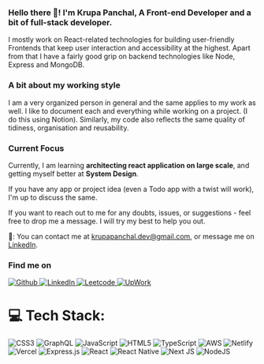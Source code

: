 ### Hello there 👋! I'm Krupa Panchal, A Front-end Developer and a bit of full-stack developer.

I mostly work on React-related technologies for building user-friendly Frontends that keep user interaction and accessibility at the highest. Apart from that I have a fairly good grip on backend technologies like Node, Express and MongoDB.

### A bit about my working style

I am a very organized person in general and the same applies to my work as well. I like to document each and everything while working on a project. (I do this using Notion). Similarly, my code also reflects the same quality of tidiness, organisation and reusability.

### Current Focus

Currently, I am learning **architecting react application on large scale**, and getting myself better at **System Design**.

If you have any app or project idea (even a Todo app with a twist will work), I'm up to discuss the same.

If you want to reach out to me for any doubts, issues, or suggestions - feel free to drop me a message. I will try my best to help you out.

💬: You can contact me at krupapanchal.dev@gmail.com, or message me on [LinkedIn](https://www.linkedin.com/in/krupa-panchal-80022514b).

<div>
  <h3>Find me on</h3>
  <p>
    <a href="https://github.com/KrupaPanchal2527" target="_blank">
      <img
        alt="Github"
        src="https://img.shields.io/badge/GitHub-%2312100E.svg?&style=for-the-badge&logo=Github&logoColor=white"
      />
    </a>
    <a href="https://www.linkedin.com/in/krupaapanchal/" target="_blank">
      <img
        alt="LinkedIn"
        src="https://img.shields.io/badge/linkedin-%2312100E.svg?&style=for-the-badge&logo=linkedin&logoColor=blue"
      />
    </a>
    <a href="https://leetcode.com/u/krupa_panchal/" target="_blank">
      <img
        alt="Leetcode"
        src="https://img.shields.io/badge/leetcode-%2312100e.svg?style=for-the-badge&logo=leetcode&logoColor=white"
      />
    </a>
     <a href="https://www.upwork.com/freelancers/krupap16" target="_blank">
      <img
        alt="UpWork"
        src="https://img.shields.io/badge/upwork-%2312100E.svg?&style=for-the-badge&logo=upwork&logoColor=white"
      />
    </a>
       
  </p>
</div>



# 💻 Tech Stack:
![CSS3](https://img.shields.io/badge/css3-%231572B6.svg?style=for-the-badge&logo=css3&logoColor=white) ![GraphQL](https://img.shields.io/badge/-GraphQL-E10098?style=for-the-badge&logo=graphql&logoColor=white) ![JavaScript](https://img.shields.io/badge/javascript-%23323330.svg?style=for-the-badge&logo=javascript&logoColor=%23F7DF1E) ![HTML5](https://img.shields.io/badge/html5-%23E34F26.svg?style=for-the-badge&logo=html5&logoColor=white) ![TypeScript](https://img.shields.io/badge/typescript-%23007ACC.svg?style=for-the-badge&logo=typescript&logoColor=white) ![AWS](https://img.shields.io/badge/AWS-%23FF9900.svg?style=for-the-badge&logo=amazon-aws&logoColor=white) ![Netlify](https://img.shields.io/badge/netlify-%23000000.svg?style=for-the-badge&logo=netlify&logoColor=#00C7B7) ![Vercel](https://img.shields.io/badge/vercel-%23000000.svg?style=for-the-badge&logo=vercel&logoColor=white) ![Express.js](https://img.shields.io/badge/express.js-%23404d59.svg?style=for-the-badge&logo=express&logoColor=%2361DAFB) ![React](https://img.shields.io/badge/react-%2320232a.svg?style=for-the-badge&logo=react&logoColor=%2361DAFB) ![React Native](https://img.shields.io/badge/react_native-%2320232a.svg?style=for-the-badge&logo=react&logoColor=%2361DAFB) ![Next JS](https://img.shields.io/badge/Next-black?style=for-the-badge&logo=next.js&logoColor=white) ![NodeJS](https://img.shields.io/badge/node.js-6DA55F?style=for-the-badge&logo=node.js&logoColor=white)

     
<!--
**KrupaPanchal2527/KrupaPanchal2527** is a ✨ _special_ ✨ repository because its `README.md` (this file) appears on your GitHub profile.

Here are some ideas to get you started:

- 🔭 I’m currently working on ...
- 🌱 I’m currently learning ...
- 👯 I’m looking to collaborate on ...
- 🤔 I’m looking for help with ...
- 💬 Ask me about ...
- 📫 How to reach me: ...
- 😄 Pronouns: ...
- ⚡ Fun fact: ...
-->
 
